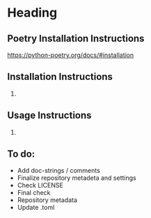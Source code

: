 # Heading

## Poetry Installation Instructions

https://python-poetry.org/docs/#installation

## Installation Instructions

1. 

## Usage Instructions

1. 

## To do:

* Add doc-strings / comments
* Finalize repository metadeta and settings
* Check LICENSE
* Final check
* Repository metadata
* Update .toml
